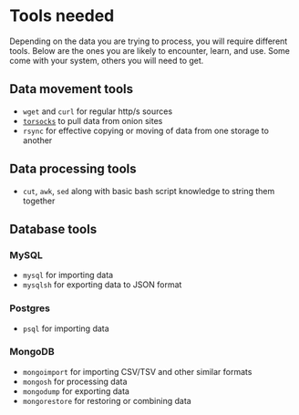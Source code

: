 # Tools needed

Depending on the data you are trying to process, you will require different tools. Below are the ones you are likely to encounter, learn, and use. Some come with your system, others you will need to get.

## Data movement tools
  -  `wget` and `curl` for regular http/s sources
  -  [`torsocks`](https://github.com/dgoulet/torsocks) to pull data from onion sites
  -  `rsync` for effective copying or moving of data from one storage to another

## Data processing tools
  - `cut`, `awk`, `sed` along with basic bash script knowledge to string them together

## Database tools

### MySQL
- `mysql` for importing data
- `mysqlsh` for exporting data to JSON format

### Postgres
- `psql` for importing data

### MongoDB
- `mongoimport` for importing CSV/TSV and other similar formats
- `mongosh` for processing data
- `mongodump` for exporting data
- `mongorestore` for restoring or combining data
